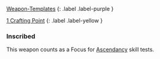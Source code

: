 [Weapon-Templates](Game/Weapon-Templates)
{: .label .label-purple }

[1 Crafting Point](Game/Designing-Weapons#Crafting%20Points)
{: .label .label-yellow }

### Inscribed

This weapon counts as a Focus for [Ascendancy](Game/Core/Intuition#Ascendancy) skill tests.
